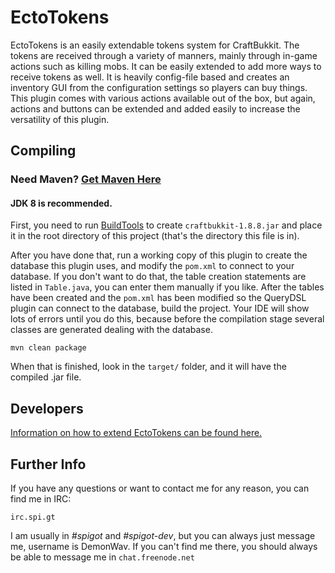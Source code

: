 EctoTokens
==========

EctoTokens is an easily extendable tokens system for CraftBukkit. The tokens are received through a variety of manners,
mainly through in-game actions such as killing mobs. It can be easily extended to add more ways to receive tokens as
well. It is heavily config-file based and creates an inventory GUI from the configuration settings so players can buy
things. This plugin comes with various actions available out of the box, but again, actions and buttons can be extended
and added easily to increase the versatility of this plugin.

Compiling
---------

### Need Maven? [Get Maven Here](http://maven.apache.org/download.cgi)

#### JDK 8 is recommended.

First, you need to run [BuildTools](https://www.spigotmc.org/wiki/buildtools/) to create `craftbukkit-1.8.8.jar` and
place it in the root directory of this project (that's the directory this file is in).

After you have done that, run a working copy of this plugin to create the database this plugin uses, and modify the
`pom.xml` to connect to your database. If you don't want to do that, the table creation statements are listed in
`Table.java`, you can enter them manually if you like. After the tables have been created and the `pom.xml` has been
modified so the QueryDSL plugin can connect to the database, build the project. Your IDE will show lots of errors until
you do this, because before the compilation stage several classes are generated dealing with the database.

`mvn clean package`

When that is finished, look in the `target/` folder, and it will have the compiled .jar file.

Developers
----------

[Information on how to extend EctoTokens can be found here.](extending.md)

Further Info
------------

If you have any questions or want to contact me for any reason, you can find me in IRC:

`irc.spi.gt`

I am usually in *#spigot* and *#spigot-dev*, but you can always just message me, username is DemonWav.
If you can't  find me there, you should always be able to message me in `chat.freenode.net`

